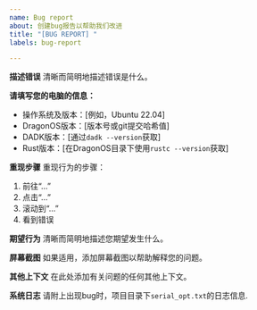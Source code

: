 ```yaml
---
name: Bug report
about: 创建bug报告以帮助我们改进
title: "[BUG REPORT] "
labels: bug-report

---
```


**描述错误**
清晰而简明地描述错误是什么。

**请填写您的电脑的信息：**
- 操作系统及版本：[例如，Ubuntu 22.04]
- DragonOS版本：[版本号或git提交哈希值]
- DADK版本：[通过`dadk --version`获取]
- Rust版本：[在DragonOS目录下使用`rustc --version`获取]

**重现步骤**
重现行为的步骤：
1. 前往“...”
2. 点击“...”
3. 滚动到“...”
4. 看到错误

**期望行为**
清晰而简明地描述您期望发生什么。

**屏幕截图**
如果适用，添加屏幕截图以帮助解释您的问题。


**其他上下文**
在此处添加有关问题的任何其他上下文。

**系统日志**
请附上出现bug时，项目目录下`serial_opt.txt`的日志信息.
